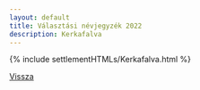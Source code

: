 ```yaml
---
layout: default
title: Választási névjegyzék 2022
description: Kerkafalva
---
```


{% include settlementHTMLs/Kerkafalva.html %}

[Vissza](./)
